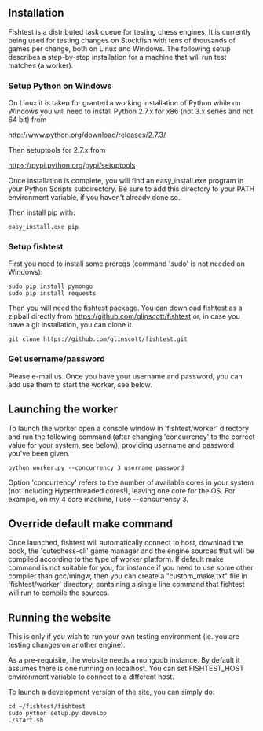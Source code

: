 ## Installation

Fishtest is a distributed task queue for testing chess engines.  It is currently
being used for testing changes on Stockfish with tens of thousands of games per
change, both on Linux and Windows.  The following setup describes a step-by-step
installation for a machine that will run test matches (a worker).

### Setup Python on Windows

On Linux it is taken for granted a working installation of Python while on Windows
you will need to install Python 2.7.x for x86 (not 3.x series and not 64 bit) from

http://www.python.org/download/releases/2.7.3/

Then setuptools for 2.7.x from

https://pypi.python.org/pypi/setuptools

Once installation is complete, you will find an easy_install.exe program in your
Python Scripts subdirectory. Be sure to add this directory to your PATH environment
variable, if you haven't already done so.

Then install pip with:

```
easy_install.exe pip
```

### Setup fishtest

First you need to install some prereqs (command 'sudo' is not needed on Windows):

```
sudo pip install pymongo
sudo pip install requests
```

Then you will need the fishtest package.  You can download fishtest as a zipball
directly from https://github.com/glinscott/fishtest or, in case you have a git
installation, you can clone it.

```
git clone https://github.com/glinscott/fishtest.git
```

### Get username/password

Please e-mail us.  Once you have your username and password, you can add use them
to start the worker, see below.

## Launching the worker

To launch the worker open a console window in 'fishtest/worker' directory and run
the following command (after changing 'concurrency' to the correct value for
your system, see below), providing username and password you've been given.

```
python worker.py --concurrency 3 username password
```

Option 'concurrency' refers to the number of available cores in your system (not
including Hyperthreaded cores!), leaving one core for the OS.  For example,
on my 4 core machine, I use --concurrency 3.

## Override default make command

Once launched, fishtest will automatically connect to host, download the book,
the 'cutechess-cli' game manager and the engine sources that will be compiled
according to the type of worker platform. If default make command is not suitable
for you, for instance if you need to use some other compiler than gcc/mingw,
then you can create a "custom_make.txt" file in 'fishtest/worker' directory,
containing a single line command that fishtest will run to compile the sources.

## Running the website

This is only if you wish to run your own testing environment (ie. you are testing
changes on another engine).

As a pre-requisite, the website needs a mongodb instance.  By default it assumes
there is one running on localhost.  You can set FISHTEST_HOST environment variable
to connect to a different host.

To launch a development version of the site, you can simply do:

```
cd ~/fishtest/fishtest
sudo python setup.py develop
./start.sh
```
